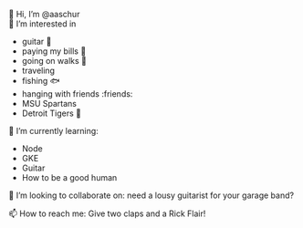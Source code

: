 👋 Hi, I’m @aaschur  
👀 I’m interested in 
 - guitar :guitar:
  - paying my bills :money_with_wings:
  - going on walks :walking: 
  - traveling
  - fishing :fish:
  - hanging with friends :friends:
  - MSU Spartans
  - Detroit Tigers  :tiger:  
   
 🌱 I’m currently learning:
  - Node
  - GKE
  - Guitar
  - How to be a good human
    
💞️ I’m looking to collaborate on: need a lousy guitarist for your garage band?

📫 How to reach me: Give two claps and a Rick Flair!

<!---
aaschur/aaschur is a ✨ special ✨ repository because its `README.md` (this file) appears on your GitHub profile.
You can click the Preview link to take a look at your changes.
--->
